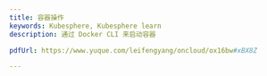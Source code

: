 ```yaml
---
title: 容器操作
keywords: Kubesphere, Kubesphere learn
description: 通过 Docker CLI 来启动容器

pdfUrl: https://www.yuque.com/leifengyang/oncloud/ox16bw#xBX8Z

---
```


